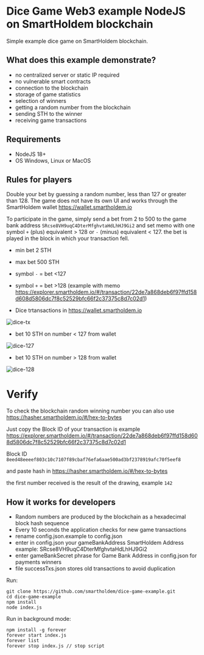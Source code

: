 # Dice Game Web3 example NodeJS on SmartHoldem blockchain

Simple example dice game on SmartHoldem blockchain.

## What does this example demonstrate?

- no centralized server or static IP required
- no vulnerable smart contracts
- connection to the blockchain
- storage of game statistics
- selection of winners
- getting a random number from the blockchain
- sending STH to the winner
- receiving game transactions

## Requirements 
- NodeJS 18+
- OS Windows, Linux or MacOS

## Rules for players

Double your bet by guessing a random number, less than 127 or greater than 128.
The game does not have its own UI and works through the SmartHoldem wallet https://wallet.smartholdem.io

To participate in the game, simply send a bet from 2 to 500 to the game bank address `SRcse8VH9uqC4DterMfghvtaHdLhHJ9Gi2` and 
set memo with one symbol `+` (plus) equivalent > 128 or `-` (minus) equivalent < 127.
the bet is played in the block in which your transaction fell.

- min bet 2 STH
- max bet 500 STH
- symbol `-` = bet <127
- symbol `+` = bet >128 (example with memo https://explorer.smartholdem.io/#/transaction/22de7a868deb6f97ffd158d608d5806dc7f8c52529bfc66f2c37375c8d7c02d1)

- Dice trtansactions in https://wallet.smartholdem.io

![dice-tx](https://github.com/smartholdem/dice-game-example/assets/9394904/687fb180-110e-4185-b7ad-cc60190632f5)

- bet 10 STH on number < 127 from wallet

![dice-127](https://github.com/smartholdem/dice-game-example/assets/9394904/44ffc3ea-b747-45a1-a3d4-89e6a4af82f2)

- bet 10 STH on number > 128 from wallet

![dice-128](https://github.com/smartholdem/dice-game-example/assets/9394904/31133e56-b990-40c1-8e45-aea5cd0d5fd0)


# Verify

To check the blockchain random winning number you can also use https://hasher.smartholdem.io/#/hex-to-bytes

Just copy the Block ID of your transaction is example https://explorer.smartholdem.io/#/transaction/22de7a868deb6f97ffd158d608d5806dc7f8c52529bfc66f2c37375c8d7c02d1

Block ID `8eed48eeeef803c10c7107f89cbaf76efa6aae500ad3bf2378919afc70f5eef8`

and paste hash in https://hasher.smartholdem.io/#/hex-to-bytes

the first number received is the result of the drawing, example `142`

## How it works for developers
- Random numbers are produced by the blockchain as a hexadecimal block hash sequence
- Every 10 seconds the application checks for new game transactions
- rename config.json.example to config.json
- enter in config.json your gameBankAddress SmartHoldem Address example: SRcse8VH9uqC4DterMfghvtaHdLhHJ9Gi2
- enter gameBankSecret phrase for Game Bank Address in config.json for payments winners
- file successTxs.json stores old transactions to avoid duplication

Run:
```
git clone https://github.com/smartholdem/dice-game-example.git
cd dice-game-example
npm install
node index.js
```

Run in background mode:
```
npm install -g forever
forever start index.js
forever list
forever stop index.js // stop script
```
